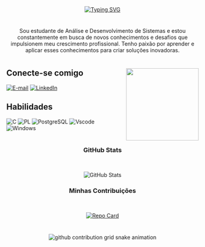 <div align="center">
  <a href="https://git.io/typing-svg">
    <img src="https://readme-typing-svg.demolab.com?font=Fira+Code&weight=500&size=22&pause=1000&color=ff84c6&center=true&vCenter=true&random=false&width=524&lines=%E2%8A%B9+Olá,+eu+sou+a+Bruna!+%CB%99%E1%B5%95%CB%99+%E2%8A%B9+" alt="Typing SVG">
  </a>
</div>

#

<p align="center">Sou estudante de Análise e Desenvolvimento de Sistemas e estou constantemente em busca de novos conhecimentos e desafios que impulsionem meu crescimento profissional. Tenho paixão por aprender e aplicar esses conhecimentos para criar soluções inovadoras.
  
#

<img align="right" alt="" height="190px" src="./src/study.gif">

## Conecte-se comigo

[![E-mail](https://img.shields.io/badge/-Email-ff84c6?style=for-the-badge&logo=microsoft-outlook&logoColor=fff)](mailto:brunamoreirassboo@gmail.com)
[![LinkedIn](https://img.shields.io/badge/LinkedIn-ff84c6?style=for-the-badge&logo=linkedin&logoColor=fff)](https://www.linkedin.com/in/bruna-souza-b1390118a/)



## Habilidades

<div align="left">

![C](https://img.shields.io/badge/-fff?style=for-the-badge&logo=c&logoColor=black)
![PL](https://img.shields.io/badge/SQL-FFFFFF?style=for-the-badge&logo=oracle&logoColor=fff&labelColor=fff&color=fff)
![PostgreSQL](https://img.shields.io/badge/PostgreSQL-fff?style=for-the-badge&logo=postgresql)
![Vscode](https://img.shields.io/badge/Vscode-fff?style=for-the-badge&logo=visual-studio-code&logoColor=fff)
![Windows](https://img.shields.io/badge/Windows-fff?style=for-the-badge&logo=windows&logoColor=fff)

#

<div style="text-align: center;" align="center">
  <h3> GitHub Stats </h3>
  <br>

![GitHub Stats](https://github-readme-stats.vercel.app/api?username=Bruna-Moreira23&theme=transparent&bg_color=fff&border_color=30A3DC&show_icons=true&icon_color=30A3DC&title_color=E94D5F&text_color=FFF)

<div style="text-align: center;" align="center">
  <h3> Minhas Contribuições </h3>
  <br>

[![Repo Card](https://github-readme-stats.vercel.app/api/pin/?username=Bruna-Moreira23&repo=dio-lab-open-source&bg_color=fff&border_color=30A3DC&show_icons=true&icon_color=30A3DC&title_color=E94D5F&text_color=FFF)](https://github.com/Bruna-Moreira23/dio-lab-open-source)

#

<picture align="center">
  <source media="(prefers-color-scheme: dark)" srcset="https://raw.githubusercontent.com/Bruna-Moreira23/Bruna-Moreira23/output/github-contribution-grid-snake-dark.svg">
  <source media="(prefers-color-scheme: light)" srcset="https://raw.githubusercontent.com/Bruna-Moreira23/Bruna-Moreira23/output/github-contribution-grid-snake-dark.svg">
  <img align="center" alt="github contribution grid snake animation" src="https://raw.githubusercontent.com/Bruna-Moreira23/Bruna-Moreira23/output/github-contribution-grid-snake.svg">
</picture>
